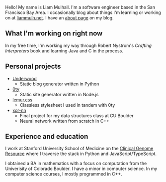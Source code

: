 Hello! My name is Liam Mulhall. I'm a software engineer based in the San
Francisco Bay Area. I occasionally blog about things I'm learning or
working on at [liammulh.net](https://liammulh.net). I have an
[about page](https://liammulh.net/about.html) on my blog.

## What I'm working on right now

In my free time, I'm working my way through Robert Nystrom's *Crafting
Interpreters* book and learning Java and C in the process.

## Personal projects

* [Underwood](https://github.com/liammulh/underwood)
  - Static blog generator written in Python
* [0ty](https://github.com/liammulh/0ty)
  - Static site generator written in Node.js
* [lemur.css](https://github.com/liammulh/lemur.css)
  - Classless stylesheet I used in tandem with 0ty
* [xor-nn](https://github.com/liammulh/xor-nn)
  - Final project for my data structures class at CU Boulder
  - Neural network written from scratch in C++

## Experience and education

I work at Stanford University School of Medicine on the [Clinical Genome
Resource](https://clinicalgenome.org/) where I traverse the stack in
Python and JavaScript/TypeScript.

I obtained a BA in mathematics with a focus on computation from the
Univerisity of Colorado Boulder. I have a minor in computer science. In
my computer science courses, I mostly programmed in C++.
